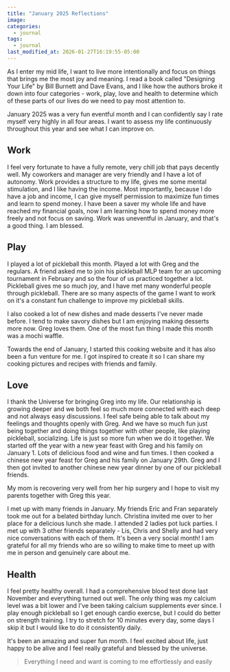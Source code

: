 ```yaml
---
title: "January 2025 Reflections"
image: 
categories:
  - journal
tags:
  - journal
last_modified_at: 2026-01-27T16:19:55-05:00
---
```



As I enter my mid life, I want to live more intentionally and focus on things that brings me the most joy and meaning. I read a book called "Designing Your Life" by Bill Burnett and Dave Evans, and I like how the authors broke it down into four categories - work, play, love and health to determine which of these parts of our lives do we need to pay most attention to.


January 2025 was a very fun eventful month and I can confidently say I rate myself very highly in all four areas. I want to assess my life continuously throughout this year and see what I can improve on.


## Work
I feel very fortunate to have a fully remote, very chill job that pays decently well. My coworkers and manager are very friendly and I have a lot of autonomy. Work provides a structure to my life, gives me some mental stimulation, and I like having the income. Most importantly, because I do have a job and income, I can give myself permission to maximize fun times and learn to spend money. I have been a saver my whole life and have reached my financial goals, now I am learning how to spend money more freely and not focus on saving.
Work was uneventful in January, and that's a good thing. I am blessed.

## Play 
I played a lot of pickleball this month. Played a lot with Greg and the regulars. A friend asked me to join his pickleball MLP team for an upcoming tournament in February and so the four of us practiced together a lot. Pickleball gives me so much joy, and I have met many wonderful people through pickleball. There are so many aspects of the game I want to work on it's a constant fun challenge to improve my pickleball skills.

I also cooked a lot of new dishes and made desserts I've never made before. I tend to make savory dishes but I am enjoying making desserts more now. Greg loves them. One of the most fun thing I made this month was a mochi waffle. 

Towards the end of January, I started this cooking website and it has also been a fun venture for me. I got inspired to create it so I can share my cooking pictures and recipes with friends and family. 

## Love
I thank the Universe for bringing Greg into my life. Our relationship is growing deeper and we both feel so much more connected with each deep and not always easy discussions. I feel safe being able to talk about my feelings and thoughts openly with Greg. And we have so much fun just being together and doing things together with other people, like playing pickleball, socializing. Life is just so more fun when we do it together.
We started off the year with a new year feast with Greg and his family on January 1. Lots of delicious food and wine and fun times. I then cooked a chinese new year feast for Greg and his family on January 29th. Greg and I then got invited to another chinese new year dinner by one of our pickleball friends.

My mom is recovering very well from her hip surgery and I hope to visit my parents together with Greg this year.

I met up with many friends in January. My friends Eric and Fran separately took me out for a belated birthday lunch. Christina invited me over to her place for a delicious lunch she made. I attended 2 ladies pot luck parties. I met up with 3 other friends separately - Lis, Chris and Shelly and had very nice conversations with each of them. It's been a very social month! 
I am grateful for all my friends who are so willing to make time to meet up with me in person and genuinely care about me.



## Health
I feel pretty healthy overall. I had a comprehensive blood test done last November and everything turned out well. The only thing was my calcium level was a bit lower and I've been taking calcium supplements ever since. I play enough pickleball so I get enough cardio exercse, but I could do better on strength training. 
I try to stretch for 10 minutes every day, some days I skip it but I would like to do it consistently daily.


It's been an amazing and super fun month. I feel excited about life, just happy to be alive and I feel really grateful and blessed by the universe.


> Everything I need and want is coming to me effortlessly and easily